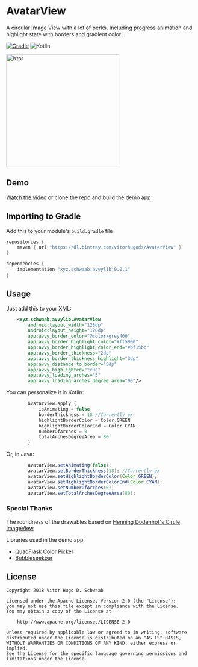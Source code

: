 # AvatarView
A circular Image View with a lot of perks. Including progress animation and highlight state with borders and gradient color.

[![Gradle](https://img.shields.io/badge/Version-0.0.1-green.svg)](https://github.com/vitorhugods/AvatarView/releasesgraphs/commit-activity)
![Kotlin](https://img.shields.io/badge/Kotlin-100%25-orange.svg)

<img src="https://raw.githubusercontent.com/vitorhugods/AvatarView/master/pics/ex1.png" alt="Ktor" width="300" style="max-width:100%;">


## Demo
[Watch the video](https://youtu.be/UBpo8mkSwr0) or clone the repo and build the demo app

## Importing to Gradle
Add this to your module's `build.gradle` file
```gradle
repositories {
    maven { url "https://dl.bintray.com/vitorhugods/AvatarView" }
}

dependencies {
    implementation "xyz.schwaab:avvylib:0.0.1"
}
```

## Usage

Just add this to your XML:
```xml
    <xyz.schwaab.avvylib.AvatarView
        android:layout_width="128dp"
        android:layout_height="128dp"
        app:avvy_border_color="@color/grey400"
        app:avvy_border_highlight_color="#ff5900"
        app:avvy_border_highlight_color_end="#bf15bc"
        app:avvy_border_thickness="2dp"
        app:avvy_border_thickness_highlight="3dp"
        app:avvy_distance_to_border="5dp"
        app:avvy_highlighted="true"
        app:avvy_loading_arches="5"
        app:avvy_loading_arches_degree_area="90"/>
```

You can personalize it in Kotlin:
```kotlin
        avatarView.apply {
            isAnimating = false
            borderThickness = 18 //Currently px
            highlightBorderColor = Color.GREEN
            highlightBorderColorEnd = Color.CYAN
            numberOfArches = 0
            totalArchesDegreeArea = 80
        }
```

Or, in Java:
```java
        avatarView.setAnimating(false);
        avatarView.setBorderThickness(18); //Currently px
        avatarView.setHighlightBorderColor(Color.GREEN);
        avatarView.setHighlightBorderColorEnd(Color.CYAN);
        avatarView.setNumberOfArches(0);
        avatarView.setTotalArchesDegreeArea(80);
```


### Special Thanks
The roundness of the drawables based on [Henning Dodenhof's Circle ImageView](https://github.com/hdodenhof/CircleImageView)

 Libraries used in the demo app: 
 - [QuadFlask Color Picker](https://github.com/QuadFlask/colorpicker) 
 - [Bubbleseekbar](https://github.com/woxingxiao/BubbleS...)
 
 

License
-------

    Copyright 2018 Vitor Hugo D. Schwaab

    Licensed under the Apache License, Version 2.0 (the "License");
    you may not use this file except in compliance with the License.
    You may obtain a copy of the License at

        http://www.apache.org/licenses/LICENSE-2.0

    Unless required by applicable law or agreed to in writing, software
    distributed under the License is distributed on an "AS IS" BASIS,
    WITHOUT WARRANTIES OR CONDITIONS OF ANY KIND, either express or implied.
    See the License for the specific language governing permissions and
    limitations under the License.
